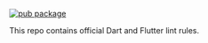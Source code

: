 [![pub package](https://img.shields.io/pub/v/lints.svg)](https://pub.dev/packages/lints)

This repo contains official Dart and Flutter lint rules.
